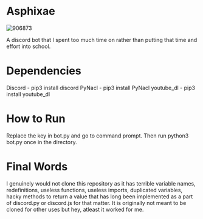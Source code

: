 # Asphixae
![906873](https://user-images.githubusercontent.com/58087709/102176189-c4cf6300-3e55-11eb-9331-1c0895b9a736.jpg)

A discord bot that I spent too much time on rather than putting that time and effort into school.


# Dependencies

Discord - pip3 install discord
PyNacl - pip3 install PyNacl
youtube_dl - pip3 install youtube_dl


# How to Run

Replace the key in bot.py and go to command prompt. Then run python3 bot.py once in the directory.

# Final Words

I genuinely would not clone this repository as it has terrible variable names, redefinitions, useless functions, useless imports, duplicated variables, hacky methods to return a value that has long been implemented as a part of discord.py or discord.js for that matter. It is originally not meant to be cloned for other uses but hey, atleast it worked for me.

